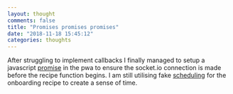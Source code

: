 ```yaml
---
layout: thought
comments: false
title: "Promises promises promises"
date: "2018-11-18 15:45:12"
categories: thoughts
---
```

After struggling to implement callbacks I finally managed to setup a javascript
[promise](https://developer.mozilla.org/en-US/docs/Web/JavaScript/Reference/Global_Objects/Promise)
in the pwa to ensure the socket.io connection is made before the recipe function begins. I am still
utilising fake [scheduling](https://javascript.info/settimeout-setinterval) for the onboarding 
recipe to create a sense of time.
